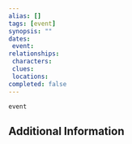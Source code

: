 ```yaml
---
alias: []
tags: [event]
synopsis: ""
dates:
 event: 
relationships:
 characters: 
 clues:
 locations: 
completed: false
---
```

```RpgManager
event
```

## Additional Information
